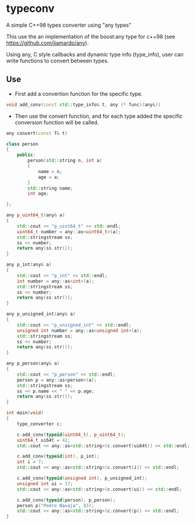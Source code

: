 # typeconv
A simple C++98 types converter using "any types"

This use the an implementation of the boost:any type for c++98
(see https://github.com/jjamardo/any).

Using any, C style callbacks and dynamic type info (type_info), user can write
functions to convert between types.

## Use

* First add a convertion function for the specific type.

```c++
void add_conv(const std::type_info& t, any (* func)(any&))
```

* Then use the convert function, and for each type added the specific
conversion function will be called.

```c++
any convert(const T& t)
```

```c++
class person
{
	public:
		person(std::string n, int a)
		{
			name = n;
			age = a;
		}
		std::string name;
		int age;

};

any p_uint64_t(any& a)
{
	std::cout << "p_uint64_t" << std::endl;
	uint64_t number = any::as<uint64_t>(a);
	std::stringstream ss;
	ss << number;
	return any(ss.str());
}

any p_int(any& a)
{
	std::cout << "p_int" << std::endl;
	int number = any::as<int>(a);
	std::stringstream ss;
	ss << number;
	return any(ss.str());
}

any p_unsigned_int(any& a)
{
	std::cout << "p_unsigned_int" << std::endl;
	unsigned int number = any::as<unsigned int>(a);
	std::stringstream ss;
	ss << number;
	return any(ss.str());
}

any p_person(any& a)
{
	std::cout << "p_person" << std::endl;
	person p = any::as<person>(a);
	std::stringstream ss;
	ss << p.name << " " << p.age;
	return any(ss.str());
}

int main(void)
{
	type_converter c;

	c.add_conv(typeid(uint64_t), p_uint64_t);
	uint64_t ui64t = 42;
	std::cout << any::as<std::string>(c.convert(ui64t)) << std::endl;

	c.add_conv(typeid(int), p_int);
	int i = 7;
	std::cout << any::as<std::string>(c.convert(i)) << std::endl;

	c.add_conv(typeid(unsigned int), p_unsigned_int);
	unsigned int ui = 17;
	std::cout << any::as<std::string>(c.convert(ui)) << std::endl;

	c.add_conv(typeid(person), p_person);
	person p("Pedro Navaja", 83);
	std::cout << any::as<std::string>(c.convert(p)) << std::endl;
}
```
